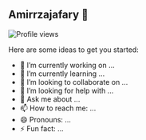 ## Amirrzajafary :wine_glass:


![Profile views](https://komarev.com/ghpvc/?username=Amirrzajafary&label=Profile%20views&color=0e75b6&style=flat)


Here are some ideas to get you started:

- 🔭 I’m currently working on ...
- 🌱 I’m currently learning ...
- 👯 I’m looking to collaborate on ...
- 🤔 I’m looking for help with ...
- 💬 Ask me about ...
- 📫 How to reach me: ...
- 😄 Pronouns: ...
- ⚡ Fun fact: ...    

